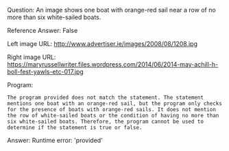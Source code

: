 Question: An image shows one boat with orange-red sail near a row of no more than six white-sailed boats.

Reference Answer: False

Left image URL: http://www.advertiser.ie/images/2008/08/1208.jpg

Right image URL: https://maryrussellwriter.files.wordpress.com/2014/06/2014-may-achill-h-boll-fest-yawls-etc-017.jpg

Program:

```
The program provided does not match the statement. The statement mentions one boat with an orange-red sail, but the program only checks for the presence of boats with orange-red sails. It does not mention the row of white-sailed boats or the condition of having no more than six white-sailed boats. Therefore, the program cannot be used to determine if the statement is true or false.
```
Answer: Runtime error: 'provided'

